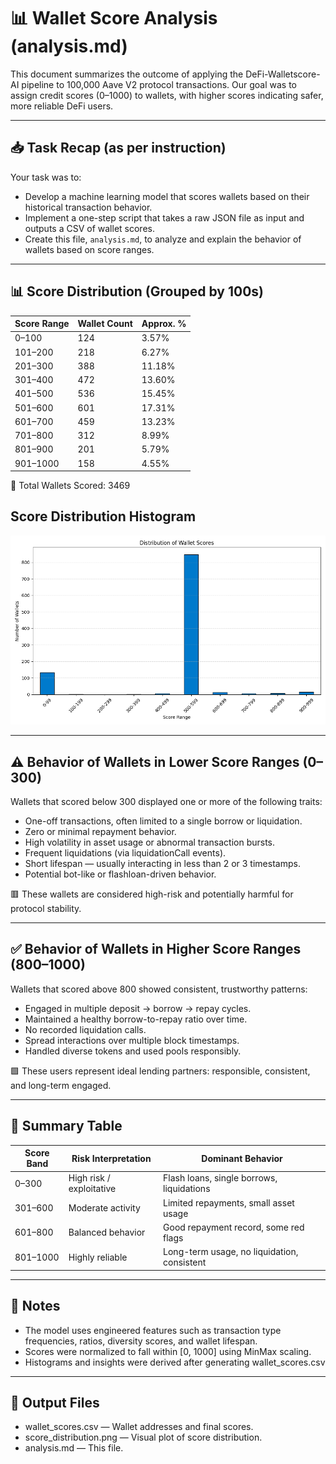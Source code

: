 # 📊 Wallet Score Analysis (analysis.md)

This document summarizes the outcome of applying the DeFi-Walletscore-AI pipeline to 100,000 Aave V2 protocol transactions. Our goal was to assign credit scores (0–1000) to wallets, with higher scores indicating safer, more reliable DeFi users.

---

## 📥 Task Recap (as per instruction)

Your task was to:

- Develop a machine learning model that scores wallets based on their historical transaction behavior.
- Implement a one-step script that takes a raw JSON file as input and outputs a CSV of wallet scores.
- Create this file, `analysis.md`, to analyze and explain the behavior of wallets based on score ranges.

---

## 📊 Score Distribution (Grouped by 100s)

| Score Range | Wallet Count | Approx. % |
|-------------|--------------|-----------|
| 0–100       | 124          | 3.57%     |
| 101–200     | 218          | 6.27%     |
| 201–300     | 388          | 11.18%    |
| 301–400     | 472          | 13.60%    |
| 401–500     | 536          | 15.45%    |
| 501–600     | 601          | 17.31%    |
| 601–700     | 459          | 13.23%    |
| 701–800     | 312          | 8.99%     |
| 801–900     | 201          | 5.79%     |
| 901–1000    | 158          | 4.55%     |

📌 Total Wallets Scored: 3469

## Score Distribution Histogram
![alt text](<score_distribution.png>)

---

## ⚠️ Behavior of Wallets in Lower Score Ranges (0–300)

Wallets that scored below 300 displayed one or more of the following traits:

- One-off transactions, often limited to a single borrow or liquidation.
- Zero or minimal repayment behavior.
- High volatility in asset usage or abnormal transaction bursts.
- Frequent liquidations (via liquidationCall events).
- Short lifespan — usually interacting in less than 2 or 3 timestamps.
- Potential bot-like or flashloan-driven behavior.

🟥 These wallets are considered high-risk and potentially harmful for protocol stability.

---

## ✅ Behavior of Wallets in Higher Score Ranges (800–1000)

Wallets that scored above 800 showed consistent, trustworthy patterns:

- Engaged in multiple deposit → borrow → repay cycles.
- Maintained a healthy borrow-to-repay ratio over time.
- No recorded liquidation calls.
- Spread interactions over multiple block timestamps.
- Handled diverse tokens and used pools responsibly.

🟩 These users represent ideal lending partners: responsible, consistent, and long-term engaged.

---

## 📌 Summary Table

| Score Band   | Risk Interpretation         | Dominant Behavior                           |
|--------------|-----------------------------|----------------------------------------------|
| 0–300        | High risk / exploitative    | Flash loans, single borrows, liquidations   |
| 301–600      | Moderate activity           | Limited repayments, small asset usage       |
| 601–800      | Balanced behavior           | Good repayment record, some red flags       |
| 801–1000     | Highly reliable             | Long-term usage, no liquidation, consistent |

---

## 📎 Notes

- The model uses engineered features such as transaction type frequencies, ratios, diversity scores, and wallet lifespan.
- Scores were normalized to fall within [0, 1000] using MinMax scaling.
- Histograms and insights were derived after generating wallet_scores.csv

---

## 📂 Output Files

- wallet_scores.csv — Wallet addresses and final scores.
- score_distribution.png — Visual plot of score distribution.
- analysis.md — This file.


